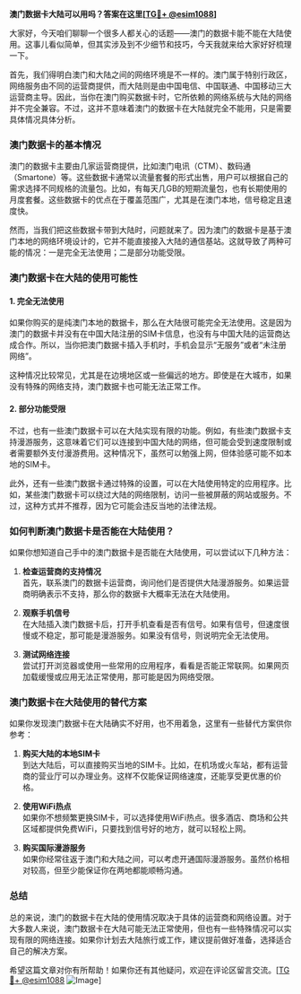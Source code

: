 **澳门数据卡大陆可以用吗？答案在这里[[TG💪+ @esim1088](https://t.me/s/esim1088)]**

大家好，今天咱们聊聊一个很多人都关心的话题——澳门的数据卡能不能在大陆使用。这事儿看似简单，但其实涉及到不少细节和技巧，今天我就来给大家好好梳理一下。

首先，我们得明白澳门和大陆之间的网络环境是不一样的。澳门属于特别行政区，网络服务由不同的运营商提供，而大陆则是由中国电信、中国联通、中国移动三大运营商主导。因此，当你在澳门购买数据卡时，它所依赖的网络系统与大陆的网络并不完全兼容。不过，这并不意味着澳门的数据卡在大陆就完全不能用，只是需要具体情况具体分析。

### **澳门数据卡的基本情况**

澳门的数据卡主要由几家运营商提供，比如澳门电讯（CTM）、数码通（Smartone）等。这些数据卡通常以流量套餐的形式出售，用户可以根据自己的需求选择不同规格的流量包。比如，有每天几GB的短期流量包，也有长期使用的月度套餐。这些数据卡的优点在于覆盖范围广，尤其是在澳门本地，信号稳定且速度快。

然而，当我们把这些数据卡带到大陆时，问题就来了。因为澳门的数据卡是基于澳门本地的网络环境设计的，它并不能直接接入大陆的通信基站。这就导致了两种可能的情况：一是完全无法使用；二是部分功能受限。

### **澳门数据卡在大陆的使用可能性**

#### **1. 完全无法使用**
如果你购买的是纯澳门本地的数据卡，那么在大陆很可能完全无法使用。这是因为澳门的数据卡并没有在中国大陆注册的SIM卡信息，也没有与中国大陆的运营商达成合作。所以，当你把澳门数据卡插入手机时，手机会显示“无服务”或者“未注册网络”。

这种情况比较常见，尤其是在边境地区或一些偏远的地方。即使是在大城市，如果没有特殊的网络支持，澳门数据卡也可能无法正常工作。

#### **2. 部分功能受限**
不过，也有一些澳门数据卡可以在大陆实现有限的功能。例如，有些澳门数据卡支持漫游服务，这意味着它们可以连接到中国大陆的网络，但可能会受到速度限制或者需要额外支付漫游费用。这种情况下，虽然可以勉强上网，但体验感可能不如本地的SIM卡。

此外，还有一些澳门数据卡通过特殊的设置，可以在大陆使用特定的应用程序。比如，某些澳门数据卡可以绕过大陆的网络限制，访问一些被屏蔽的网站或服务。不过，这种方式并不推荐，因为它可能会违反当地的法律法规。

### **如何判断澳门数据卡是否能在大陆使用？**

如果你想知道自己手中的澳门数据卡是否能在大陆使用，可以尝试以下几种方法：

1. **检查运营商的支持情况**  
   首先，联系澳门的数据卡运营商，询问他们是否提供大陆漫游服务。如果运营商明确表示不支持，那么你的数据卡大概率无法在大陆使用。

2. **观察手机信号**  
   在大陆插入澳门数据卡后，打开手机查看是否有信号。如果有信号，但速度很慢或不稳定，那可能是漫游服务。如果没有信号，则说明完全无法使用。

3. **测试网络连接**  
   尝试打开浏览器或使用一些常用的应用程序，看看是否能正常联网。如果网页加载缓慢或应用无法正常使用，那可能是因为网络受限。

### **澳门数据卡在大陆使用的替代方案**

如果你发现澳门数据卡在大陆确实不好用，也不用着急，这里有一些替代方案供你参考：

1. **购买大陆的本地SIM卡**  
   到达大陆后，可以直接购买当地的SIM卡。比如，在机场或火车站，都有运营商的营业厅可以办理业务。这样不仅能保证网络速度，还能享受更优惠的价格。

2. **使用WiFi热点**  
   如果你不想频繁更换SIM卡，可以选择使用WiFi热点。很多酒店、商场和公共区域都提供免费WiFi，只要找到信号好的地方，就可以轻松上网。

3. **购买国际漫游服务**  
   如果你经常往返于澳门和大陆之间，可以考虑开通国际漫游服务。虽然价格相对较高，但至少能保证你在两地都能顺畅沟通。

### **总结**

总的来说，澳门的数据卡在大陆的使用情况取决于具体的运营商和网络设置。对于大多数人来说，澳门数据卡在大陆可能无法正常使用，但也有一些特殊情况可以实现有限的网络连接。如果你计划去大陆旅行或工作，建议提前做好准备，选择适合自己的解决方案。

希望这篇文章对你有所帮助！如果你还有其他疑问，欢迎在评论区留言交流。[[TG💪+ @esim1088](https://t.me/s/esim1088) ![Image](https://i.postimg.cc/4NQfJmqS/Snipaste-2025-05-13-00-14-12.png)]